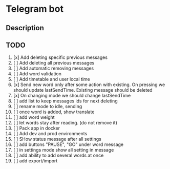 # Telegram bot

## Description

## TODO

1. [x] Add deleting specific previous messages
2. [ ] Add deleting all previous messages
3. [ ] Add automatic removing messages
4. [ ] Add word validation
5. [ ] Add timetable and user local time
6. [x] Send new word only after some action with existing. On pressing we should update lastSendTime. Existing message should be deleted
7. [x] On changing mode we should change lastSendTime
8. [ ] add list to keep messages ids for next deleting
9. [ ] rename mode to idle, sending
10. [ ] once word is added, show translate
11. [ ] add word weight
12. [ ] let words stay after reading. (do not remove it)
13. [ ] Pack app in docker
14. [ ] Add dev and prod environments
15. [ ] SHow status message after all settings
16. [ ] add buttons "PAUSE", "GO" under word message
17. [ ] in settings mode show all setting in message
18. [ ] add ability to add several words at once
19. [ ] add export/import
